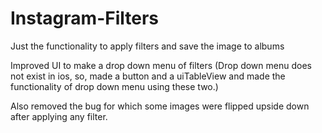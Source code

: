 # Instagram-Filters
Just the functionality to apply filters and save the image to albums

Improved UI to make a drop down menu of filters
(Drop down menu does not exist in ios, so, made a button and a uiTableView and made the functionality of drop down menu using these two.)

Also removed the bug for which some images were flipped upside down after applying any filter.
